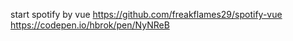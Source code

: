 start spotify by vue
https://github.com/freakflames29/spotify-vue
https://codepen.io/hbrok/pen/NyNReB
